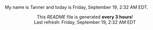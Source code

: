 My name is Tanner and today is Friday, September 19, 2:32 AM EDT.

<p align="center">This <i>README</i> file is generated <b>every 3 hours</b>!</br>Last refresh: Friday, September 19, 2:32 AM EDT<br /></p>
